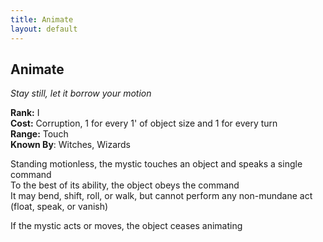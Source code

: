 ```yaml
---
title: Animate
layout: default
---
```


## Animate
_Stay still, let it borrow your motion_

**Rank:** I  
**Cost:** Corruption, 1 for every 1' of object size and 1 for every turn  
**Range:** Touch  
**Known By**: Witches, Wizards

Standing motionless, the mystic touches an object and speaks a single command  
To the best of its ability, the object obeys the command  
It may bend, shift, roll, or walk, but cannot perform any non-mundane act (float, speak, or vanish)

If the mystic acts or moves, the object ceases animating
